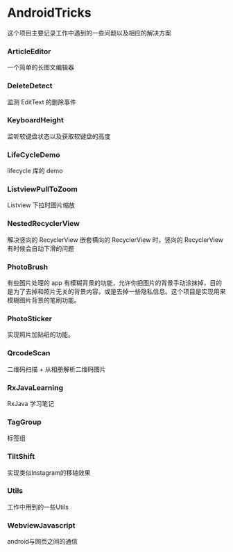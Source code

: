 # AndroidTricks

这个项目主要记录工作中遇到的一些问题以及相应的解决方案

### ArticleEditor

一个简单的长图文编辑器

### DeleteDetect

监测 EditText 的删除事件

### KeyboardHeight

监听软键盘状态以及获取软键盘的高度

### LifeCycleDemo

lifecycle 库的 demo

### ListviewPullToZoom

Listview 下拉时图片缩放

### NestedRecyclerView

解决竖向的 RecyclerView 嵌套横向的 RecyclerView 时，竖向的 RecyclerView 有时候会自动下滑的问题

### PhotoBrush

有些图片处理的 app 有模糊背景的功能，允许你把图片的背景手动涂抹掉，目的是为了去掉和照片无关的背景内容，或是去掉一些隐私信息。这个项目是实现用来模糊图片背景的笔刷功能。

### PhotoSticker

实现照片加贴纸的功能。

### QrcodeScan

二维码扫描 + 从相册解析二维码图片

### RxJavaLearning

RxJava 学习笔记

### TagGroup

标签组

### TiltShift

实现类似Instagram的移轴效果

### Utils

工作中用到的一些Utils

### WebviewJavascript

android与网页之间的通信
